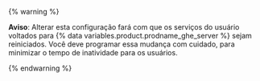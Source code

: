 {% warning %}

**Aviso**: Alterar esta configuração fará com que os serviços do usuário voltados para {% data variables.product.prodname_ghe_server %} sejam reiniciados. Você deve programar essa mudança com cuidado, para minimizar o tempo de inatividade para os usuários.

{% endwarning %}
